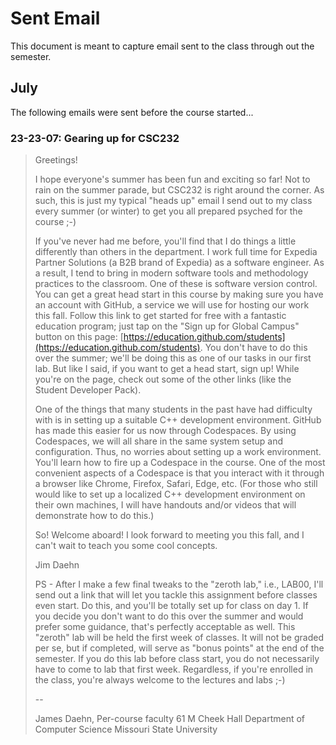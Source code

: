 # Sent Email

This document is meant to capture email sent to the class through out the semester.

## July

The following emails were sent before the course started...

### 23-23-07: Gearing up for CSC232

> Greetings!
>
> I hope everyone's summer has been fun and exciting so far! Not to rain on the summer parade, but CSC232 is right around the corner. As such, this is just my typical "heads up" email I send out to my class every summer (or winter) to get you all prepared psyched for the course ;-)
>
> If you've never had me before, you'll find that I do things a little differently than others in the department. I work full time for Expedia Partner Solutions (a B2B brand of Expedia) as a software engineer. As a result, I tend to bring in modern software tools and methodology practices to the classroom. One of these is software version control. You can get a great head start in this course by making sure you have an account with GitHub, a service we will use for hosting our work this fall. Follow this link to get started for free with a fantastic education program; just tap on the "Sign up for Global Campus" button on this page: [https://education.github.com/students](https://education.github.com/students). You don't have to do this over the summer; we'll be doing this as one of our tasks in our first lab. But like I said, if you want to get a head start, sign up! While you're on the page, check out some of the other links (like the Student Developer Pack).
>
> One of the things that many students in the past have had difficulty with is in setting up a suitable C++ development environment. GitHub has made this easier for us now through Codespaces. By using Codespaces, we will all share in the same system setup and configuration. Thus, no worries about setting up a work environment. You'll learn how to fire up a Codespace in the course. One of the most convenient aspects of a Codespace is that you interact with it through a browser like Chrome, Firefox, Safari, Edge, etc. (For those who still would like to set up a localized C++ development environment on their own machines, I will have handouts and/or videos that will demonstrate how to do this.)
>
> So! Welcome aboard! I look forward to meeting you this fall, and I can't wait to teach you some cool concepts.
>
> Jim Daehn
>
> PS - After I make a few final tweaks to the "zeroth lab," i.e., LAB00, I'll send out a link that will let you tackle this assignment before classes even start. Do this, and you'll be totally set up for class on day 1. If you decide you don't want to do this over the summer and would prefer some guidance, that's perfectly acceptable as well. This "zeroth" lab will be held the first week of classes. It will not be graded per se, but if completed, will serve as "bonus points" at the end of the semester. If you do this lab before class start, you do not necessarily have to come to lab that first week. Regardless, if you're enrolled in the class, you're always welcome to the lectures and labs ;-)
>
> --
>
> James Daehn, Per-course faculty
> 61 M Cheek Hall
> Department of Computer Science
> Missouri State University
